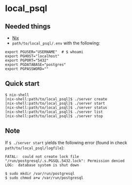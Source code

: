 # local_psql

Needed things
---
  * [Nix](https://nixos.org/nix/)
  * `path/to/local_psql/.env` with the following:

```
export PGUSER="USERNAME"  # $ whoami
export PGHOST="localhost"
export PGPORT="5432"
export PGDATABASE="postgres"
export PGPASSWORD=""
```

Quick start
---
```
$ nix-shell
[nix-shell:path/to/local_psql]$ ./server create
[nix-shell:path/to/local_psql]$ ./server start
[nix-shell:path/to/local_psql]$ ./server status
[nix-shell:path/to/local_psql]$ ./server list
[nix-shell:path/to/local_psql]$ ./server stop
```

Note
---
If `$ ./server start` yields the following error (found in check `path/to/local_psql/logfile`):
```
FATAL:  could not create lock file "/run/postgresql/.s.PGSQL.5432.lock": Permission denied
LOG:  database system is shut down
```
```
$ sudo mkdir /var/run/postgresql
$ sudo chmod a+w /var/run/postgresql
```
